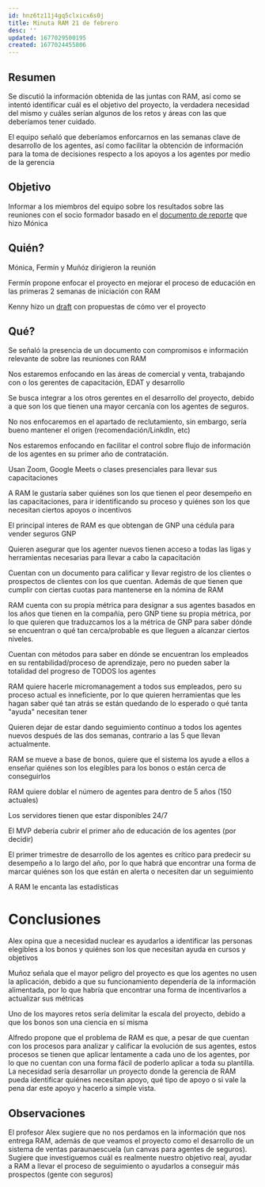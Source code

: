 ```yaml
---
id: hnz6tz11j4gq5clxicx6s0j
title: Minuta RAM 21 de febrero
desc: ''
updated: 1677029500195
created: 1677024455806
---
```

## Resumen

Se discutió la información obtenida de las juntas con RAM, así como se intentó identificar cuál es el objetivo del proyecto, la verdadera necesidad del mismo y cuáles serían algunos de los retos y áreas con las que deberíamos tener cuidado.

El equipo señaló que deberíamos enforcarnos en las semanas clave de desarrollo de los agentes, así como facilitar la obtención de información para la toma de decisiones respecto a los apoyos a los agentes por medio de la gerencia

## Objetivo

Informar a los miembros del equipo sobre los resultados sobre las reuniones con el socio formador basado en el [documento de reporte](https://docs.google.com/document/d/16NwFHhHIYX0a22BLgcL5aMvyz212EJjFURTblrRwu4c/edit) que hizo Mónica

## Quién?

Mónica, Fermín y Muñóz dirigieron la reunión

Fermín propone enfocar el proyecto en mejorar el proceso de educación en las primeras 2 semanas de iniciación con RAM

Kenny hizo un [draft](https://docs.google.com/document/d/19PgQcRSVhEZwIGkeopgaNvnQQuYyWxgzboE-7VSoXGo/edit) con propuestas de cómo ver el proyecto

## Qué?

Se señaló la presencia de un documento con compromisos e información relevante de sobre las reuniones con RAM

Nos estaremos enfocando en las áreas de comercial y venta, trabajando con o los gerentes de capacitación, EDAT y desarrollo

Se busca integrar a los otros gerentes en el desarrollo del proyecto, debido a que son los que tienen una mayor cercanía con los agentes de seguros.

No nos enfocaremos en el apartado de reclutamiento, sin embargo, sería bueno mantener el origen (recomendación/LinkdIn, etc)

Nos estaremos enfocando en facilitar el control sobre flujo de información de los agentes en su primer año de contratación.

Usan Zoom, Google Meets o clases presenciales para llevar sus capacitaciones

A RAM le gustaría saber quiénes son los que tienen el peor desempeño en las capacitaciones, para ir identificando su proceso y quiénes son los que necesitan ciertos apoyos o incentivos

El principal interes de RAM es que obtengan de GNP una cédula para vender seguros GNP

Quieren asegurar que los agenter nuevos tienen acceso a todas las ligas y herramientas necesarias para llevar a cabo la capacitación

Cuentan con un documento para calificar y llevar registro de los clientes o prospectos de clientes con los que cuentan. Además de que tienen que cumplir con ciertas cuotas para mantenerse en la nómina de RAM

RAM cuenta con su propia métrica para designar a sus agentes basados en los años que tienen en la compañía, pero GNP tiene su propia métrica, por lo que quieren que traduzcamos los a la métrica de GNP para saber dónde se encuentran o qué tan cerca/probable es que lleguen a alcanzar ciertos niveles.

Cuentan con métodos para saber en dónde se encuentran los empleados en su rentabilidad/proceso de aprendizaje, pero no pueden saber la totalidad del progreso de TODOS los agentes

RAM quiere hacerle micromanagement a todos sus empleados, pero su proceso actual es inneficiente, por lo que quieren herramientas que les hagan saber qué tan atrás se están quedando de lo esperado o qué tanta "ayuda" necesitan tener

Quieren dejar de estar dando seguimiento contínuo a todos los agentes nuevos después de las dos semanas, contrario a las 5 que llevan actualmente.

RAM se mueve a base de bonos, quiere que el sistema los ayude a ellos a enseñar quiénes son los elegibles para los bonos o están cerca de conseguirlos

RAM quiere doblar el número de agentes para dentro de 5 años (150 actuales)

Los servidores tienen que estar disponibles 24/7

El MVP debería cubrir el primer año de educación de los agentes (por decidir)

El primer trimestre de desarrollo de los agentes es crítico para predecir su desempeño a lo largo del año, por lo que habrá que encontrar una forma de marcar quiénes son los que están en alerta o necesiten dar un seguimiento

A RAM le encanta las estadísticas

# Conclusiones

Alex opina que a necesidad nuclear es ayudarlos a identificar las personas elegibles a los bonos y quiénes son los que necesitan ayuda en cursos y objetivos

Muñoz señala que el mayor peligro del proyecto es que los agentes no usen la aplicación, debido a que su funcionamiento dependería de la información alimentada, por lo que habría que encontrar una forma de incentivarlos a actualizar sus métricas

Uno de los mayores retos sería delimitar la escala del proyecto, debido a que los bonos son una ciencia en sí misma

Alfredo propone que el problema de RAM es que, a pesar de que cuentan con los procesos para analizar y calificar la evolución de sus agentes, estos procesos se tienen que aplicar lentamente a cada uno de los agentes, por lo que no cuentan con una forma fácil de poderlo aplicar a toda su plantilla. La necesidad sería desarrollar un proyecto donde la gerencia de RAM pueda identificar quiénes necesitan apoyo, qué tipo de apoyo o si vale la pena dar este apoyo y hacerlo a simple vista.

## Observaciones

El profesor Alex sugiere que no nos perdamos en la información que nos entrega RAM, además de que veamos el proyecto como el desarrollo de un sistema de ventas paraunaescuela (un canvas para agentes de seguros). Sugiere que investiguemos cuál es realmente nuestro objetivo real, ayudar a RAM a llevar el proceso de seguimiento o ayudarlos a conseguir más prospectos (gente con seguros)